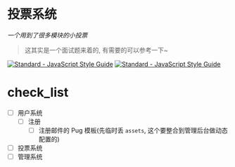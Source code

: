 # 投票系统

*一个用到了很多模块的小投票*

> 这其实是一个面试题来着的, 有需要的可以参考一下~

[![Standard - JavaScript Style Guide](https://cdn.rawgit.com/standard/standard/master/badge.svg)](https://github.com/standard/standard)
[![Standard - JavaScript Style Guide](https://img.shields.io/badge/code_style-standard-brightgreen.svg)](https://standardjs.com/)

# check_list


- [ ] 用户系统
    - [ ] 注册
        - [ ] 注册邮件的 Pug 模板(先临时丢 `assets`,  这个要整合到管理后台做动态配置的)
- [ ] 投票系统
- [ ] 管理系统
